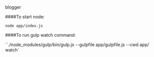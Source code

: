 blogger

####To start node:

`node app/index.js`

####To run gulp watch command:

``./node_modules/gulp/bin/gulp.js --gulpfile app/gulpfile.js --cwd app/ watch`
